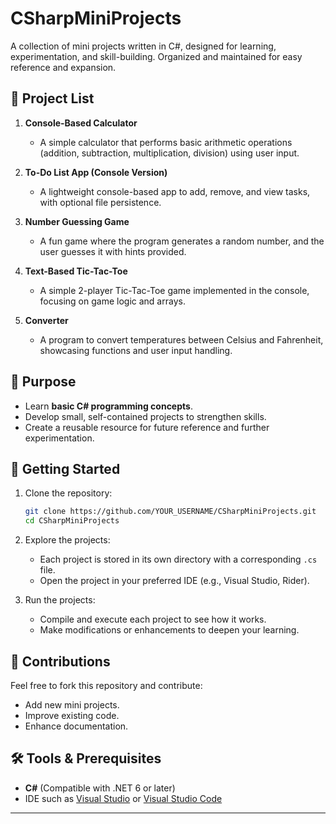 # CSharpMiniProjects

A collection of mini projects written in C#, designed for learning, experimentation, and skill-building. Organized and maintained for easy reference and expansion.

## 📁 Project List
1. **Console-Based Calculator**  
   - A simple calculator that performs basic arithmetic operations (addition, subtraction, multiplication, division) using user input.

2. **To-Do List App (Console Version)**  
   - A lightweight console-based app to add, remove, and view tasks, with optional file persistence.

3. **Number Guessing Game**  
   - A fun game where the program generates a random number, and the user guesses it with hints provided.

4. **Text-Based Tic-Tac-Toe**  
   - A simple 2-player Tic-Tac-Toe game implemented in the console, focusing on game logic and arrays.

5. **Converter**  
   - A program to convert temperatures between Celsius and Fahrenheit, showcasing functions and user input handling.

## 🎯 Purpose
- Learn **basic C# programming concepts**.
- Develop small, self-contained projects to strengthen skills.
- Create a reusable resource for future reference and further experimentation.

## 🚀 Getting Started
1. Clone the repository:
   ```sh
   git clone https://github.com/YOUR_USERNAME/CSharpMiniProjects.git
   cd CSharpMiniProjects
   ```

2. Explore the projects:
   - Each project is stored in its own directory with a corresponding `.cs` file.
   - Open the project in your preferred IDE (e.g., Visual Studio, Rider).

3. Run the projects:
   - Compile and execute each project to see how it works.
   - Make modifications or enhancements to deepen your learning.

## 🤝 Contributions
Feel free to fork this repository and contribute:
- Add new mini projects.
- Improve existing code.
- Enhance documentation.

## 🛠️ Tools & Prerequisites
- **C#** (Compatible with .NET 6 or later)
- IDE such as [Visual Studio](https://visualstudio.microsoft.com/) or [Visual Studio Code](https://code.visualstudio.com/)

---